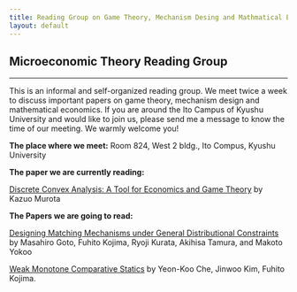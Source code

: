 ```yaml
---
title: Reading Group on Game Theory, Mechanism Desing and Mathmatical Economics
layout: default
---
```

## Microeconomic Theory Reading Group

<hr>
This is an informal and self-organized reading group. We meet twice a week to discuss important papers on game theory, mechanism design and mathematical economics.  
If you are around the Ito Campus of Kyushu University and would like to join us, please send me a message to know the time of our meeting. We warmly welcome you!


**The place where we meet:** Room 824, West 2 bldg., Ito Compus, Kyushu University

**The paper we are currently reading:**

[Discrete Convex Analysis: A Tool for Economics and Game Theory](http://www.mechanism-design.org/arch/v001-1/p_05.pdf) by Kazuo Murota

**The Papers we are going to read:**  

[Designing Matching Mechanisms under General Distributional Constraints](https://www.dropbox.com/s/hntojmsra6d7wp8/AEJ-GKKTY-0613-2016.pdf?dl=0) by Masahiro Goto, Fuhito Kojima, Ryoji Kurata, Akihisa Tamura, and Makoto Yokoo  

[Weak Monotone Comparative Statics](https://arxiv.org/pdf/1911.06442) by Yeon-Koo Che, Jinwoo Kim, Fuhito Kojima. 



